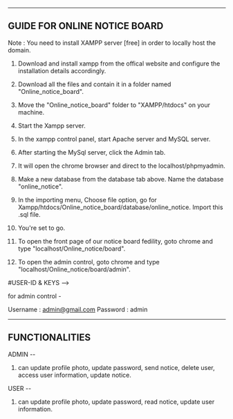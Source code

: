 -----------------------------
GUIDE FOR ONLINE NOTICE BOARD
-----------------------------

Note : You need to install XAMPP server [free] in order to locally host the domain.

1. Download and install xampp from the offical website and configure the installation details accordingly.

2. Download all the files and contain it in a folder named "Online_notice_board".

3. Move the "Online_notice_board" folder to "XAMPP/htdocs" on your machine.

4. Start the Xampp server.

5. In the xampp control panel, start Apache server and MySQL server.

6. After starting the MySql server, click the Admin tab.

7. It will open the chrome browser and direct to the localhost/phpmyadmin.

8. Make a new database from the database tab above. Name the database "online_notice".

9. In the importing menu, Choose file option, go for Xampp/htdocs/Online_notice_board/database/online_notice. Import this .sql file.

10. You're set to go.

11. To open the front page of our notice board fedility, goto chrome and type "localhost/Online_notice/board".

12. To open the admin control, goto chrome and type "localhost/Online_notice/board/admin".

#USER-ID & KEYS -->

for admin control -

Username : admin@gmail.com
Password : admin


----------------
FUNCTIONALITIES
----------------

ADMIN -- 

1. can update profile photo, update password, send notice, delete user, access user information, update notice.

USER --

1. can update profile photo, update password, read notice, update user information.
